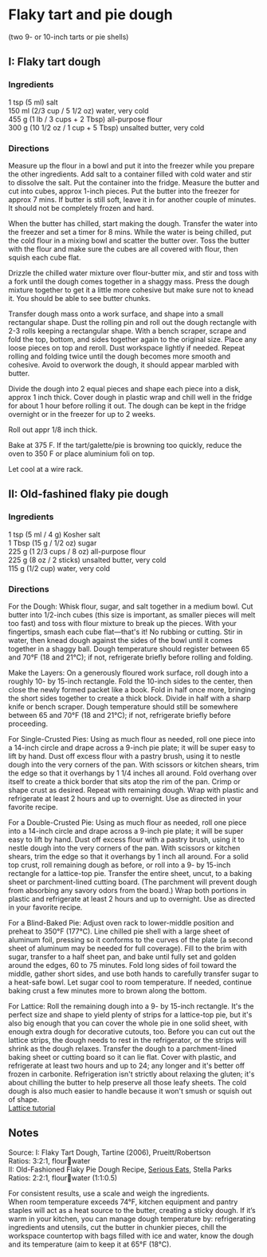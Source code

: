 # Flaky tart and pie dough  
(two 9- or 10-inch tarts or pie shells)

## I: Flaky tart dough 

### Ingredients  
1 tsp (5 ml) salt  
150 ml (2/3 cup / 5 1/2 oz) water, very cold  
455 g (1 lb / 3 cups + 2 Tbsp) all-purpose flour  
300 g (10 1/2 oz / 1 cup + 5 Tbsp) unsalted butter, very cold  

### Directions  
Measure up the flour in a bowl and put it into the freezer while you prepare the other ingredients.
Add salt to a container filled with cold water and stir to dissolve the salt. Put the container into the fridge.
Measure the butter and cut into cubes, approx 1-inch pieces. Put the butter into the freezer for approx 7 mins. 
If butter is still soft, leave it in for another couple of minutes. It should not be completely 
frozen and hard.  

When the butter has chilled, start making the dough. Transfer the water into the freezer and set a timer for 8 mins. While the water is being chilled, put the cold flour in a mixing bowl and scatter the butter over. Toss the butter with the flour and make sure the cubes are all covered with flour, then squish each cube flat.  

Drizzle the chilled water mixture over flour-butter mix, and stir and toss with a fork until the dough comes together in a shaggy mass. Press the dough mixture together to get it a little more cohesive but make sure not to knead it. You should be able to see butter chunks.  

Transfer dough mass onto a work surface, and shape into a small rectangular shape. Dust the rolling pin and roll out the dough rectangle with 2-3 rolls keeping a rectangular shape. With a bench scraper, scrape and fold the top, bottom, and sides together again to the original size. Place any loose pieces on top and reroll. Dust workspace lightly if needed. Repeat rolling and folding twice until the dough becomes more smooth and cohesive. Avoid to overwork the dough, it should appear marbled with butter.  

Divide the dough into 2 equal pieces and shape each piece into a disk, approx 1 inch thick. Cover dough in plastic wrap and chill well in the fridge for about 1 hour before rolling it out. The dough can be kept in the fridge overnight or in the freezer for up to 2 weeks.  

Roll out appr 1/8 inch thick.  

Bake at 375 F. If the tart/galette/pie is browning too quickly, reduce the oven to 350 F or place aluminium foli on top.  

Let cool at a wire rack.  
  
  
## II: Old-fashined flaky pie dough  

### Ingredients  
1 tsp (5 ml / 4 g) Kosher salt  
1 Tbsp (15 g / 1/2 oz) sugar  
225 g (1 2/3 cups / 8 oz) all-purpose flour  
225 g (8 oz / 2 sticks) unsalted butter, very cold  
115 g (1/2 cup) water, very cold  

### Directions  
For the Dough: Whisk flour, sugar, and salt together in a medium bowl. Cut butter into 1/2-inch cubes (this size is important, as smaller pieces will melt too fast) and toss with flour mixture to break up the pieces. With your fingertips, smash each cube flat—that's it! No rubbing or cutting. Stir in water, then knead dough against the sides of the bowl until it comes together in a shaggy ball. Dough temperature should register between 65 and 70°F (18 and 21°C); if not, refrigerate briefly before rolling and folding.  

Make the Layers: On a generously floured work surface, roll dough into a roughly 10- by 15-inch rectangle. Fold the 10-inch sides to the center, then close the newly formed packet like a book. Fold in half once more, bringing the short sides together to create a thick block. Divide in half with a sharp knife or bench scraper. Dough temperature should still be somewhere between 65 and 70°F (18 and 21°C); if not, refrigerate briefly before proceeding.  

For Single-Crusted Pies: Using as much flour as needed, roll one piece into a 14-inch circle and drape across a 9-inch pie plate; it will be super easy to lift by hand. Dust off excess flour with a pastry brush, using it to nestle dough into the very corners of the pan. With scissors or kitchen shears, trim the edge so that it overhangs by 1 1/4 inches all around. Fold overhang over itself to create a thick border that sits atop the rim of the pan. Crimp or shape crust as desired. Repeat with remaining dough. Wrap with plastic and refrigerate at least 2 hours and up to overnight. Use as directed in your favorite recipe.  

For a Double-Crusted Pie: Using as much flour as needed, roll one piece into a 14-inch circle and drape across a 9-inch pie plate; it will be super easy to lift by hand. Dust off excess flour with a pastry brush, using it to nestle dough into the very corners of the pan. With scissors or kitchen shears, trim the edge so that it overhangs by 1 inch all around. For a solid top crust, roll remaining dough as before, or roll into a 9- by 15-inch rectangle for a lattice-top pie. Transfer the entire sheet, uncut, to a baking sheet or parchment-lined cutting board. (The parchment will prevent dough from absorbing any savory odors from the board.) Wrap both portions in plastic and refrigerate at least 2 hours and up to overnight. Use as directed in your favorite recipe.  

For a Blind-Baked Pie: Adjust oven rack to lower-middle position and preheat to 350°F (177°C). Line chilled pie shell with a large sheet of aluminum foil, pressing so it conforms to the curves of the plate (a second sheet of aluminum may be needed for full coverage). Fill to the brim with sugar, transfer to a half sheet pan, and bake until fully set and golden around the edges, 60 to 75 minutes. Fold long sides of foil toward the middle, gather short sides, and use both hands to carefully transfer sugar to a heat-safe bowl. Let sugar cool to room temperature. If needed, continue baking crust a few minutes more to brown along the bottom.    

For Lattice: Roll the remaining dough into a 9- by 15-inch rectangle. It's the perfect size and shape to yield plenty of strips for a lattice-top pie, but it's also big enough that you can cover the whole pie in one solid sheet, with enough extra dough for decorative cutouts, too. Before you can cut out the lattice strips, the dough needs to rest in the refrigerator, or the strips will shrink as the dough relaxes. Transfer the dough to a parchment-lined baking sheet or cutting board so it can lie flat. Cover with plastic, and refrigerate at least two hours and up to 24; any longer and it's better off frozen in carbonite. Refrigeration isn't strictly about relaxing the gluten; it's about chilling the butter to help preserve all those leafy sheets. The cold dough is also much easier to handle because it won't smush or squish out of shape.  
[Lattice tutorial](https://www.seriouseats.com/2016/06/how-to-weave-a-lattice-pie.html)  


Notes
---
Source:
I: Flaky Tart Dough, Tartine (2006), Prueitt/Robertson  
Ratios: 3:2:1, flour:butter:water  
II: Old-Fashioned Flaky Pie Dough Recipe, [Serious Eats](https://www.seriouseats.com/recipes/2016/06/old-fashioned-flaky-pie-dough-recipe.html), Stella Parks  
Ratios: 2:2:1, flour:butter:water (1:1:0.5)  

For consistent results, use a scale and weigh the ingredients.  
When room temperature exceeds 74°F, kitchen equipment and pantry staples will act as a heat source to the butter, creating a sticky dough. If it’s warm in your kitchen, you can manage dough temperature by: refrigerating ingredients and utensils, cut the butter in chunkier pieces, chill the workspace countertop with bags filled with ice and water, know the dough and its temperature (aim to keep it at 65°F (18°C).  
